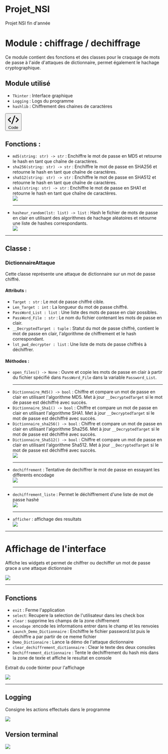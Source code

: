 # Projet_NSI
Projet NSI fin d'année
<!DOCTYPE html>
<html>
<head>
    <meta charset="UTF-8">
    <title>Documentation - Projet NSI</title>
    <link rel="stylesheet" type = "text/css" media="screen" href="style.css">
</head>

<body>
    <h1>Module : chiffrage / dechiffrage </h1>
    <p>Ce module contient des fonctions et des classes pour le craquage de mots de passe à l'aide d'attaques de dictionnaire, permet également le hachage cryptographique.</p>
    <h2>Module utilisé</h2>
    <ul class="decal">
        <li><code>Tkinter</code> : Interface graphique</li>
        <li><code>Logging</code> : Logs du programme</li>
        <li><code>hashlib</code> : Chiffrement des chaines de caractères</li>
    </ul>
    <div class="decal">
    <form action="https://github.com/Rikvalix/Projet_NSI" method="get" target="_blank">
        <button class="cssbuttons-io" >
            <span><svg xmlns="http://www.w3.org/2000/svg" viewBox="0 0 24 24"><path fill="none" d="M0 0h24v24H0z"></path><path fill="currentColor" d="M24 12l-5.657 5.657-1.414-1.414L21.172 12l-4.243-4.243 1.414-1.414L24 12zM2.828 12l4.243 4.243-1.414 1.414L0 12l5.657-5.657L7.07 7.757 2.828 12zm6.96 9H7.66l6.552-18h2.128L9.788 21z"></path></svg> Code</span>
          </button>
      </form></div>
    <h2>Fonctions :</h2>
    <ul class="decal">
        <li><code>md5(string: str) -> str</code> : Enchiffre le mot de passe en MD5 et retourne le hash en tant que chaîne de caractères.</li>
        <li><code>sha256(string: str) -> str</code> : Enchiffre le mot de passe en SHA256 et retourne le hash en tant que chaîne de caractères.</li>
        <li><code>sha512(string: str) -> str</code> : Enchiffre le mot de passe en SHA512 et retourne le hash en tant que chaîne de caractères.</li>
        <li><code>sha1(string: str) -> str</code> : Enchiffre le mot de passe en SHA1 et retourne le hash en tant que chaîne de caractères.</li>
        <img src="documentation/assets/md5_exemple.PNG">
        <hr>
        <li><code>hasheur_random(lst: list) -> list</code> : Hash le fichier de mots de passe en clair en utilisant des algorithmes de hachage aléatoires et retourne une liste de hashes correspondants.</li>
        <img src="documentation/assets/hasheur_random.PNG">
    </ul>
    <hr>
    <h2>Classe :</h2>
    <div class = decal>
    <h3>DictionnaireAttaque</h3>
    <p>Cette classe représente une attaque de dictionnaire sur un mot de passe chiffré.</p>
    <h4>Attributs :</h4>
    <ul class = decal>
        <li><code>Target : str</code> : Le mot de passe chiffré cible.</li>
        <li><code>Len_Target : int</code> : La longueur du mot de passe chiffré.</li>
        <li><code>PassWord_List : list</code> : Une liste des mots de passe en clair possibles.</li>
        <li><code>PassWord_File : str</code> : Le nom du fichier contenant les mots de passe en clair.</li>
        <li><code>__DecryptedTarget : tuple</code> : Statut du mot de passe chiffré, contient le mot de passe en clair, l'algorithme de chiffrement et le hash correspondant.</li>
        <li><code>lst_pwd_decrypter : list</code> : Une liste de mots de passe chiffrés à déchiffrer.</li>
    </ul>
    <h4>Méthodes :</h4>
    <ul class = decal>
        <li><code>open_files() -> None</code> : Ouvre et copie les mots de passe en clair à partir du fichier spécifié dans <code>PassWord_File</code> dans la variable <code>Password_List</code>.</li>
        <hr>
        <li><code>Dictionnaire_Md5() -> bool</code> : Chiffre et compare un mot de passe en clair en utilisant l'algorithme MD5. Met à jour <code>__DecryptedTarget</code> si le mot de passe est déchiffré avec succès.</li>
        <li><code>Dictionnaire_Sha1() -> bool</code> : Chiffre et compare un mot de passe en clair en utilisant l'algorithme SHA1. Met à jour <code>__DecryptedTarget</code> si le mot de passe est déchiffré avec succès.</li>
        <li><code>Dictionnaire_sha256() -> bool</code> : Chiffre et compare un mot de passe en clair en utilisant l'algorithme Sha256. Met à jour <code>__DecryptedTarget</code> si le mot de passe est déchiffré avec succès.</li>
        <li><code>Dictionnaire_Sha512() -> bool</code> : Chiffre et compare un mot de passe en clair en utilisant l'algorithme Sha512. Met à jour <code>__DecryptedTarget</code> si le mot de passe est déchiffré avec succès.</li>
        <img src="documentation/assets/dictionnaire_sha1.PNG">
        <hr>
        <li><code>dechiffrement</code> : Tentative de dechiffrer le mot de passe en essayant les differents encodage</li>
        <img src="documentation/assets/dechiffrement.PNG">
        <hr>
        <li><code>dechiffrement_liste</code> : Permet le déchiffrement d'une liste de mot de passe hashé</li>
        <img src="documentation/assets/dechiffrement_liste.PNG">
        <hr>
        <li><code>afficher</code> : affichage des resultats</li>
        <img src="documentation/assets/affichage.PNG">
    </ul>
    </div>
    <hr>
    <h1> Affichage de l'interface</h1>
    <div class="decal">
    <p> Affiche les widgets et permet de chiffrer ou dechiffer un mot de passe grace a une attaque dictionnaire</p>
    <img src="documentation/assets/interface.PNG">
    <hr>
    <h2>Fonctions</h2>
    <ul class = decal>
        <li><code>exit</code> : Ferme l'application</li>
        <li><code>select</code>: Recupere la selection de l'utilisateur dans les check box </li>
        <li><code>clear</code> : supprime les champs de la zone chiffrement </li>
        <li><code>encodage</code> :encode les informations entrer dans le champ et les renvoies </li>
        <li><code>Launch_Demo_Dictionnaire</code> : Enchiffre le fichier password.lst puis le déchiffre a par partir de ce meme fichier</li>
        <li><code>Demo_Dictionaire</code> : Lance la démo de l'attaque dictionnaire</li>
        <li><code>clear_dechiffrement_dictionnaire</code> : Clear le texte des deux consoles</li>
        <li><code>Dechiffrement_dictionnaire</code> : Tente le dechiffrement du hash mis dans la zone de texte et affiche le resultat en console</li>
    </ul>
    <p>Extrait du code tkinter pour l'affichage</p>
    <img src="documentation/assets/tkinter.PNG">
    <hr>
        </div><h2>Logging</h2><div class="decal">
        <p>Consigne les actions effectués dans le programme</p>
        <img src="documentation/assets/logging.PNG">
    </div>
        <h2>Version terminal</h2>
        <img class="decal" src = "documentation/assets/cmd.PNG">       
    </body>
    </html>

